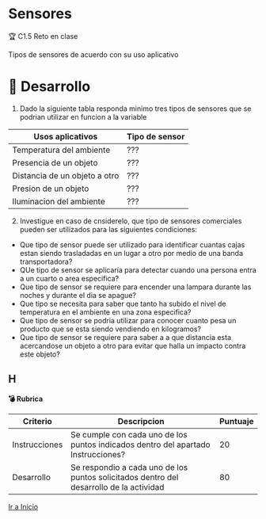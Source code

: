 # Sensores

:trophy: C1.5 Reto en clase

Tipos de sensores de acuerdo con su uso aplicativo

# :pencil: Desarrollo

1. Dado la siguiente tabla responda minimo tres tipos de sensores que se podrian utilizar en funcion a la variable

|Usos aplicativos| Tipo de sensor|
|----|----|
Temperatura del ambiente| ???|
Presencia de un objeto| ???|
Distancia de un objeto a otro| ???|
Presion de un objeto| ???|
Iluminacion del ambiente| ???|

2. Investigue en caso de cnsiderelo, que tipo de sensores comerciales pueden ser utilizados para las siguientes condiciones:

- Que tipo de sensor puede ser utilizado para identificar cuantas cajas estan siendo trasladadas en un lugar a otro por medio de una banda transportadora?
- QUe tipo de sensor se aplicaría para detectar cuando una persona entra a un cuarto o area especifica?
- Que tipo de sensor se requiere para encender una lampara durante las noches y durante el dia se apague?
- Que tipo se necesita para saber que tanto ha subido el nivel de temperatura en el ambiente en una zona especifica?
- Que tipo de sensor se podria utilizar para conocer cuanto pesa un producto que se esta siendo vendiendo en kilogramos?
- Que tipo de sensor se requiere para saber a a que distancia esta acercandose un objeto a otro para evitar que halla un impacto contra este objeto?

## H

**💣 Rubrica**

Criterio|Descripcion|Puntuaje|
---|---|---|
Instrucciones| Se cumple con cada uno de los puntos indicados dentro del apartado Instrucciones?|20|
Desarrollo| Se respondio a cada uno de los puntos solicitados dentro del desarrollo de la actividad|80|

[Ir a Inicio](https://github.com/JavieRM3N/SistemasProgramables)

